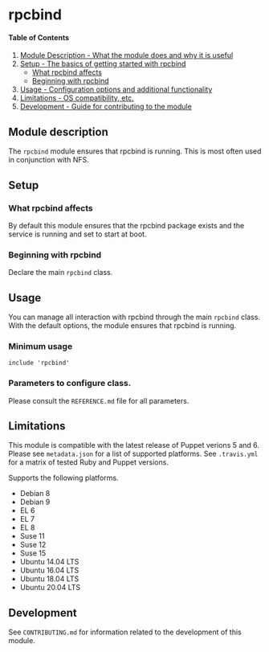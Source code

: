 # rpcbind

#### Table of Contents

1. [Module Description - What the module does and why it is useful](#module-description)
1. [Setup - The basics of getting started with rpcbind](#setup)
    * [What rpcbind affects](#what-rpcbind-affects)
    * [Beginning with rpcbind](#beginning-with-rpcbind)
1. [Usage - Configuration options and additional functionality](#usage)
1. [Limitations - OS compatibility, etc.](#limitations)
1. [Development - Guide for contributing to the module](#development)

## Module description

The `rpcbind` module ensures that rpcbind is running. This is most often used
in conjunction with NFS.

## Setup

### What rpcbind affects

By default this module ensures that the rpcbind package exists and the service
is running and set to start at boot.

### Beginning with rpcbind

Declare the main `rpcbind` class.

## Usage

You can manage all interaction with rpcbind through the main `rpcbind` class.
With the default options, the module ensures that rpcbind is running.

### Minimum usage

```puppet
include 'rpcbind'
```

### Parameters to configure class.

Please consult the `REFERENCE.md` file for all parameters.

## Limitations

This module is compatible with the latest release of Puppet verions 5
and 6. Please see `metadata.json` for a list of supported platforms. See
`.travis.yml` for a matrix of tested Ruby and Puppet versions.

Supports the following platforms.

* Debian 8
* Debian 9
* EL 6
* EL 7
* EL 8
* Suse 11
* Suse 12
* Suse 15
* Ubuntu 14.04 LTS
* Ubuntu 16.04 LTS
* Ubuntu 18.04 LTS
* Ubuntu 20.04 LTS

## Development

See `CONTRIBUTING.md` for information related to the development of this
module.

